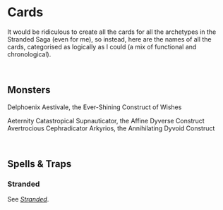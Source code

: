 # Cards

It would be ridiculous to create all the cards for all the archetypes in the Stranded Saga (even for me), so instead, here are the names of all the cards, categorised as logically as I could (a mix of functional and chronological).


<br>


## Monsters

Delphoenix Aestivale, the Ever-Shining Construct of Wishes  

Aeternity Catastropical Supnauticator, the Affine Dyverse Construct  
Avertrocious Cephradicator Arkyrios, the Annihilating Dyvoid Construct  


<br>


## Spells & Traps

### Stranded
See [*Stranded*](../../archetypes/Stranded.md).
